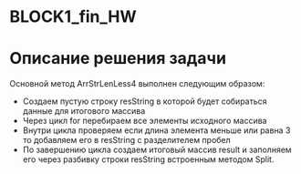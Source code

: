 # BLOCK1_fin_HW
# Описание решения задачи

Основной метод ArrStrLenLess4 выполнен следующим образом:
* Cоздаем пустую строку resString в которой будет собираться данные для итогового массива
* Через цикл for перебираем все элементы исходного массива
* Внутри цикла проверяем если длина элемента меньше или равна 3 то добавляем его в resString с разделителем пробел
* По завершению цикла создаем итоговый массив result и заполняем его через разбивку строки resString  встроенным методом Split.
